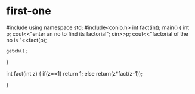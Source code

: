 # first-one

#include<iostream>
using namespace std;
#include<conio.h>
int fact(int);
main()
{
	int p;
	cout<<"enter an no to find its factorial";
	cin>>p;
	cout<<"factorial of the no is "<<fact(p);
	
	getch();
	
}


int fact(int z)
{
	if(z==1)
	return 1;
	  else 
	   return(z*fact(z-1));
	
	
	
}
